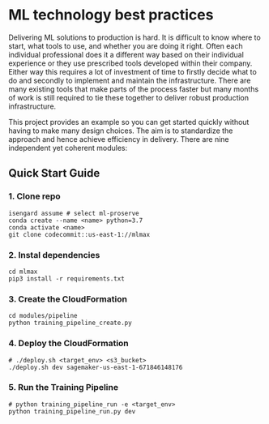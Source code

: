 # ML technology best practices

Delivering ML solutions to production is hard. It is difficult to know where to
start, what tools to use, and whether you are doing it right. Often each
individual professional does it a different way based on their individual
experience or they use prescribed tools developed within their company. Either
way this requires a lot of investment of time to firstly decide what to do and
secondly to implement and maintain the infrastructure. There are many existing
tools that make parts of the process faster but many months of work is still
required to tie these together to deliver robust production infrastructure.

This project provides an example so you can get started quickly without having
to make many design choices. The aim is to standardize the approach and hence
achieve efficiency in delivery. There are nine independent yet coherent
modules:

## Quick Start Guide

### 1. Clone repo
```
isengard assume # select ml-proserve 
conda create --name <name> python=3.7
conda activate <name>
git clone codecommit::us-east-1://mlmax
```

### 2. Instal dependencies
```
cd mlmax
pip3 install -r requirements.txt
```

### 3. Create the CloudFormation
```
cd modules/pipeline
python training_pipeline_create.py
```

### 4. Deploy the CloudFormation
```
# ./deploy.sh <target_env> <s3_bucket>
./deploy.sh dev sagemaker-us-east-1-671846148176
```

### 5. Run the Training Pipeline
```
# python training_pipeline_run -e <target_env>
python training_pipeline_run.py dev
```
